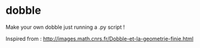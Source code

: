 # dobble
Make your own dobble just running a .py script !

Inspired from : http://images.math.cnrs.fr/Dobble-et-la-geometrie-finie.html
